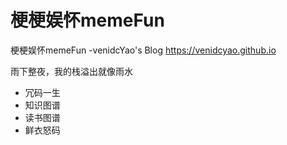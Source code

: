 # 梗梗娱怀memeFun
梗梗娱怀memeFun -venidcYao's Blog
https://venidcyao.github.io

雨下整夜，我的栈溢出就像雨水

* 冗码一生
* 知识图谱
* 读书图谱
* 鲜衣怒码
